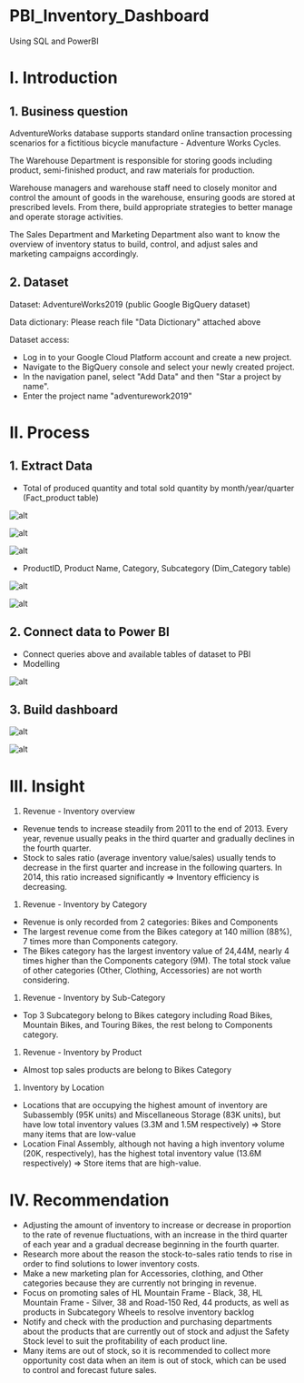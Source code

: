 # PBI_Inventory_Dashboard
Using SQL and PowerBI

# I. Introduction

## 1. Business question

AdventureWorks database supports standard online transaction processing scenarios for a fictitious bicycle manufacture - Adventure Works Cycles. 

The Warehouse Department is responsible for storing goods including product, semi-finished product, and raw materials for production. 

Warehouse managers and warehouse staff need to closely monitor and control the amount of goods in the warehouse, ensuring goods are stored at prescribed levels. From there, build appropriate strategies to better manage and operate storage activities. 

The Sales Department and Marketing Department also want to know the overview of inventory status to build, control, and adjust sales and marketing campaigns accordingly. 

## 2. Dataset

Dataset: AdventureWorks2019 (public Google BigQuery dataset)

Data dictionary: Please reach file "Data Dictionary" attached above

Dataset access:

- Log in to your Google Cloud Platform account and create a new project.
- Navigate to the BigQuery console and select your newly created project.
- In the navigation panel, select "Add Data" and then "Star a project by name".
- Enter the project name "adventurework2019"

# II. Process

## 1. Extract Data

- Total of produced quantity and total sold quantity by month/year/quarter (Fact_product table)

![alt](https://github.com/khoatna065/PBI_Inventory_Dashboard/assets/167158955/6bd0399d-c42d-4333-b169-375e64ed0cc3)

![alt](https://github.com/khoatna065/PBI_Inventory_Dashboard/assets/167158955/cf5de1af-3083-4c1b-aee7-217262c34edb)

![alt](https://github.com/khoatna065/PBI_Inventory_Dashboard/assets/167158955/f1f5962a-6ce9-4cd7-8433-b1359df1fc4e)

- ProductID, Product Name, Category, Subcategory (Dim_Category table)

![alt](https://github.com/khoatna065/PBI_Inventory_Dashboard/assets/167158955/96b389bd-4756-4b0f-9b42-4e0f4eb334bf)

![alt](https://github.com/khoatna065/PBI_Inventory_Dashboard/assets/167158955/98b795a6-2475-4ca9-8732-38ff5616a279)

## 2. Connect data to Power BI

- Connect queries above and available tables of dataset to PBI
- Modelling

![alt](https://github.com/khoatna065/PBI_Inventory_Dashboard/assets/167158955/9ee32224-4eef-4aa2-8977-8b9ffbdc606c)

## 3. Build dashboard

![alt](https://github.com/khoatna065/PBI_Inventory_Dashboard/assets/167158955/c2a79222-5245-42b4-8284-e24c9960f2a2)

![alt](https://github.com/khoatna065/PBI_Inventory_Dashboard/assets/167158955/e31dea33-a14e-4b9d-bfde-647785462354)

# III. Insight

1. Revenue - Inventory overview 
- Revenue tends to increase steadily from 2011 to the end of 2013. Every year, revenue usually peaks in the third quarter and gradually declines in the fourth quarter.
- Stock to sales ratio (average inventory value/sales) usually tends to decrease in the first quarter and increase in the following quarters. In 2014, this ratio increased significantly ⇒ Inventory efficiency is decreasing.
1. Revenue - Inventory by Category
- Revenue is only recorded from 2 categories: Bikes and Components
- The largest revenue come from the Bikes category at 140 million (88%), 7 times more than Components category.
- The Bikes category has the largest inventory value of 24,44M, nearly 4 times higher than the Components category (9M). The total stock value of other categories (Other, Clothing, Accessories) are not worth considering.
1. Revenue - Inventory by Sub-Category
- Top 3 Subcategory belong to Bikes category including Road Bikes, Mountain Bikes, and Touring Bikes, the rest belong to Components category.
1. Revenue - Inventory by Product
- Almost top sales products are belong to Bikes Category
1. Inventory by Location
- Locations that are occupying the highest amount of inventory are Subassembly (95K units) and Miscellaneous Storage (83K units), but have low total inventory values (3.3M and 1.5M respectively) => Store many items that are low-value
- Location Final Assembly, although not having a high inventory volume (20K, respectively), has the highest total inventory value (13.6M respectively) => Store items that are high-value.

# IV. Recommendation

- Adjusting the amount of inventory to increase or decrease in proportion to the rate of revenue fluctuations, with an increase in the third quarter of each year and a gradual decrease beginning in the fourth quarter.
- Research more about the reason the stock-to-sales ratio tends to rise in order to find solutions to lower inventory costs.
- Make a new marketing plan for Accessories, clothing, and Other categories because they are currently not bringing in revenue.
- Focus on promoting sales of HL Mountain Frame - Black, 38, HL Mountain Frame - Silver, 38 and Road-150 Red, 44 products, as well as products in Subcategory Wheels to resolve inventory backlog
- Notify and check with the production and purchasing departments about the products that are currently out of stock and adjust the Safety Stock level to suit the profitability of each product line.
- Many items are out of stock, so it is recommended to collect more opportunity cost data when an item is out of stock, which can be used to control and forecast future sales.
